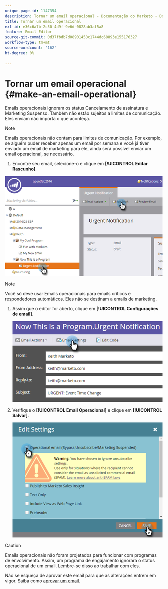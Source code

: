 ```yaml
---
unique-page-id: 1147354
description: Tornar um email operacional - Documentação do Marketo - Documentação do produto
title: Tornar um email operacional
exl-id: e36c6a7b-2c50-4d9f-9e6d-0828ab3af5a8
feature: Email Editor
source-git-commit: 0d37fbdb7d08901458c1744dc68893e155176327
workflow-type: tm+mt
source-wordcount: '162'
ht-degree: 0%

---
```


# Tornar um email operacional {#make-an-email-operational}

Emails operacionais ignoram os status Cancelamento de assinatura e Marketing Suspenso. Também não estão sujeitos a limites de comunicação. Eles enviam não importa o que aconteça.

>[!NOTE]
>
>Emails operacionais não contam para limites de comunicação. Por exemplo, se alguém puder receber apenas um email por semana e você já tiver enviado um email de marketing para ele, ainda será possível enviar um email operacional, se necessário.

1. Encontre seu email, selecione-o e clique em **[!UICONTROL Editar Rascunho]**.

![](assets/one-1.png)

>[!NOTE]
>
>Você só deve usar Emails operacionais para emails críticos e respondedores automáticos. Eles não se destinam a emails de marketing.

1. Assim que o editor for aberto, clique em **[!UICONTROL Configurações de email]**.

   ![](assets/two-1.png)

1. Verifique o **[!UICONTROL Email Operacional]** e clique em **[!UICONTROL Salvar]**.

   ![](assets/three.png)

>[!CAUTION]
>
>Emails operacionais não foram projetados para funcionar com programas de envolvimento. Assim, um programa de engajamento ignorará o status operacional de um email. Lembre-se disso ao trabalhar com eles.

Não se esqueça de aprovar este email para que as alterações entrem em vigor. Saiba como [aprovar um email](/help/marketo/product-docs/email-marketing/general/creating-an-email/approve-an-email.md).
